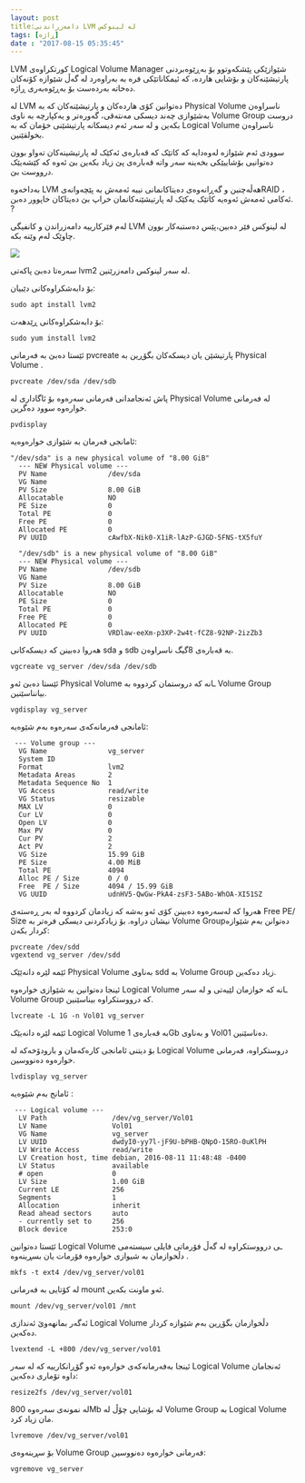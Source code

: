 ```yaml
---
layout: post
title:دامەزراندنی LVM لە لینوکس
tags: [ڕاژە]
date : "2017-08-15 05:35:45"
---
```


LVM کورتکراوەی Logical Volume Manager شێوازێکی پێشکەوتوو بۆ بەڕێوەبردنی پارتیشێنەکان و بۆشایی هاردە، کە ئیمکاناتێکی فرە بە بەراوەرد لە گەڵ شێوازە کۆنەکان دەخاتە بەردەست بۆ بەڕێوەبەری ڕاژە.

لە LVM دەتوانین کۆی هاردەکان و پارتیشێنەکان کە بە Physical Volume ناسراوەن بەشێوازی چەند دیسکی مەنتەقی، گەورەتر و یەکپارچە بە ناوی Volume Group دروست بکەین و لە سەر ئەم دیسکانە پارتیشێنی خۆمان کە بە Logical Volume ناسراوەن بخولقێنین.

سوودی ئەم شێوازە لەوەدایە کە کاتێک کە قەبارەی ئەکێک لە پارتیشینەکان تەواو بوون دەتوانیی بۆشاییێکی بخەینە سەر واتە قەبارەی پێ زیاد بکەین بێ ئەوە کە کێشەیێک درووست بێ.

بەداخەوە LVM هەڵەچنین و گەڕانەوەی دەیتاکانمانی نییە ئەمەش بە پێچەوانەیRAID ، ئەکامی ئەمەش ئەوەیە کاتێک یەکێک لە پارتیشێنەکانمان خراپ بێ دەیتاکان خاپوور دەبن. ?

لەم فێرکارییە دامەزراندن و کانفیگی LVM لە لینوکس فێر دەبین،پێس دەستبەکار بوون چاوێک لەم وێنە بکە.

![](/server/images/06.png)

سەرەتا دەبێ پاکەتی lvm2 لە سەر لینوکس دامەزرێنین.

بۆ دابەشکراوەکانی دێبیان:

```shell
sudo apt install lvm2
```

بۆ دابەشکراوەکانی ڕێدهەت:

```shell
sudo yum install lvm2
```

ئێستا دەبێ بە فەرمانی pvcreate پارتیشێن یان دیسکەکان بگۆڕین بە Physical Volume .

```shell
pvcreate /dev/sda /dev/sdb
```

پاش ئەنجامدانی فەرمانی سەرەوە بۆ ئاگاداری لە Physical Volume لە فەرمانی خوارەوە سوود دەگرین.

```shell
pvdisplay
```

ئامانجی فەرمان بە شێوازی خوارەوەیە:

```shell
"/dev/sda" is a new physical volume of "8.00 GiB"
  --- NEW Physical volume ---
  PV Name               /dev/sda
  VG Name               
  PV Size               8.00 GiB
  Allocatable           NO
  PE Size               0   
  Total PE              0
  Free PE               0
  Allocated PE          0
  PV UUID               cAwfbX-Nik0-X1iR-lAzP-GJGD-5FNS-tX5fuY
   
  "/dev/sdb" is a new physical volume of "8.00 GiB"
  --- NEW Physical volume ---
  PV Name               /dev/sdb
  VG Name               
  PV Size               8.00 GiB
  Allocatable           NO
  PE Size               0   
  Total PE              0
  Free PE               0
  Allocated PE          0
  PV UUID               VRDlaw-eeXm-p3XP-2w4t-fCZ8-92NP-2izZb3
```

هەروا دەبینن کە دیسکەکانی sda و sdb بە قەبارەی 8گیگ ناسراوەن.

```shell
vgcreate vg_server /dev/sda /dev/sdb
```

ئێستا دەبێ ئەو Physical Volume ـانە کە دروستمان کردووە بە Volume Group بیانناسێنین.

```shell
vgdisplay vg_server
```

ئامانجی فەرمانەکەی سەرەوە بەم شێوەیە:

```shell
 --- Volume group ---
  VG Name               vg_server
  System ID             
  Format                lvm2
  Metadata Areas        2
  Metadata Sequence No  1
  VG Access             read/write
  VG Status             resizable
  MAX LV                0
  Cur LV                0
  Open LV               0
  Max PV                0
  Cur PV                2
  Act PV                2
  VG Size               15.99 GiB
  PE Size               4.00 MiB
  Total PE              4094
  Alloc PE / Size       0 / 0   
  Free  PE / Size       4094 / 15.99 GiB
  VG UUID               udnHV5-QwGw-PkA4-zsF3-5ABo-WhOA-XI51SZ
```

هەروا کە لەسەرەوە دەبینن کۆی ئەو بەشە کە زیادمان کردووە لە بەر ڕەستەی Free PE/ Size نیشان دراوە.
بۆ زیادکردنی دیسکی فرەتر بە Volume Groupدەتوانن بەم شێوازە کردار بکەن:

```shell
pvcreate /dev/sdd
vgextend vg_server /dev/sdd
```

ئێمە لێرە دانەێێک Physical Volume بەناوی sdd بە Volume Group زیاد دەکەین.

ئینجا دەتوانین بە شێوازی خوارەوە Logical Volume ـانە کە خوازمان لێیەتی و لە سەر Volume Group کە درووستکراوە بیناسێنین.

```shell
lvcreate -L 1G -n Vol01 vg_server
```

ئێمە لێرە دانەیێک Logical Volume بە قەبارەی 1Gb و بەناوی Vol01 دەناسێنین.

بۆ دیتنی ئامانجی کارەکەمان و بارودۆخەکە لە Logical Volume دروستکراوە، فەرمانی خوارەوە دەنووسین.

```shell
lvdisplay vg_server
```

ئامانج بەم شێوەیە :

```shell
 --- Logical volume ---
  LV Path                /dev/vg_server/Vol01
  LV Name                Vol01
  VG Name                vg_server
  LV UUID                dwdyI0-yy7l-jF9U-bPHB-QNpO-15RO-0uKlPH
  LV Write Access        read/write
  LV Creation host, time debian, 2016-08-11 11:48:48 -0400
  LV Status              available
  # open                 0
  LV Size                1.00 GiB
  Current LE             256
  Segments               1
  Allocation             inherit
  Read ahead sectors     auto
  - currently set to     256
  Block device           253:0
```

ئێستا دەتوانین Logical Volume ـی درووستکراوە لە گەڵ فۆرماتی فایلی سیستەمی دڵخوازمان بە شیوازی خوارەوە فۆرمات یان بسڕینەوە .

```shell
mkfs -t ext4 /dev/vg_server/vol01
```

لە کۆتایی بە فەرمانی mount ئەو ماونت بکەین.

```shell
mount /dev/vg_server/vol01 /mnt
```

ئەگەر بمانهەوێ ئەندازی Logical Volume دڵخوازمان بگۆڕین بەم شێوازە کردار دەکەین.

```shell
lvextend -L +800 /dev/vg_server/vol01
```

ئینجا بەفەرمانەکەی خوارەوە ئەو گۆڕانکارییە کە لە سەر Logical Volume ئەنجامان داوە تۆماری دەکەین:

```shell
resize2fs /dev/vg_server/vol01
```

لە نمونەی سەرەوە 800Mb لە بۆشایی چۆڵ لە Volume Group بە Logical Volume مان زیاد کرد.

```shell
lvremove /dev/vg_server/vol01
```

بۆ سڕینەوەی Volume Group فەرمانی خوارەوە دەنووسین:

```shell
vgremove vg_server
```

